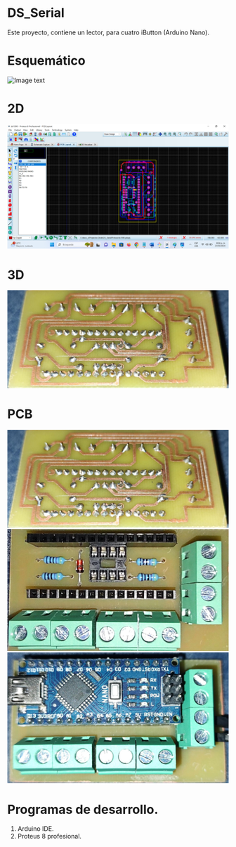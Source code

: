 # DS_Serial
Este proyecto, contiene un lector, para cuatro iButton (Arduino Nano). 

# Esquemático
![Image text](https://github.com/jogonzalez90/DS_Serial/blob/main/DS_serial/Proteus/Esquem%C3%A1tico.png)

# 2D
![Image text](https://github.com/jogonzalez90/DS_Serial/blob/main/DS_serial/Proteus/PCB.png)

# 3D
![Image text](https://github.com/jogonzalez90/DS_Serial/blob/main/DS_serial/Proteus/PCB_1.jpeg)

# PCB
![Image text](https://github.com/jogonzalez90/DS_Serial/blob/main/DS_serial/Proteus/PCB_1.jpeg)
![Image text](https://github.com/jogonzalez90/DS_Serial/blob/main/DS_serial/Proteus/PCB_2.jpeg)
![Image text](https://github.com/jogonzalez90/DS_Serial/blob/main/DS_serial/Proteus/PCB_3.jpeg)

# Programas de desarrollo.
1. Arduino IDE.
2. Proteus 8 profesional.
